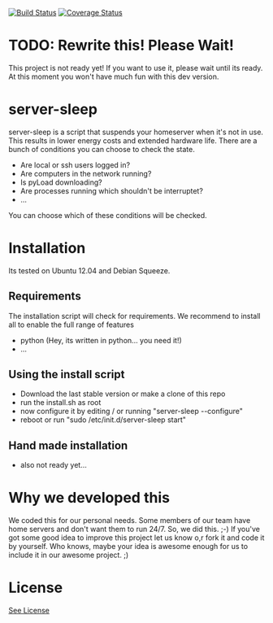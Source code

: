 [![Build Status](https://travis-ci.org/SLCoding/server-sleep.svg?branch=master)](https://travis-ci.org/SLCoding/server-sleep)
[![Coverage Status](https://coveralls.io/repos/github/SLCoding/server-sleep/badge.svg?branch=master)](https://coveralls.io/github/SLCoding/server-sleep)

TODO: Rewrite this!
Please Wait!
============
This project is not ready yet! If you want to use it, please wait until its ready. At this moment you won't have much fun with this dev version.

server-sleep
============
server-sleep is a script that suspends your homeserver when it's not in use. This results in lower energy costs and extended hardware life.
There are a bunch of conditions you can choose to check the state.
-	Are local or ssh users logged in?
-	Are computers in the network running?
-	Is pyLoad downloading?
-	Are processes running which shouldn't be interruptet?
- 	...

You can choose which of these conditions will be checked.

Installation
============
Its tested on Ubuntu 12.04 and Debian Squeeze.

Requirements
------------
The installation script will check for requirements. We recommend to install all to enable the full range of features
-	python	(Hey, its written in python… you need it!)
-	...

Using the install script
------------------------
-	Download the last stable version or make a clone of this repo
-	run the install.sh as root
-	now configure it by editing / or running "server-sleep --configure"
-	reboot or run "sudo /etc/init.d/server-sleep start"

Hand made installation
----------------------
-	also not ready yet...

Why we developed this
=====================
We coded this for our personal needs. Some members of our team have home servers and don't want them to run 24/7. So, we did this. ;-)
If you've got some good idea to improve this project let us know o,r fork it and code it by yourself. Who knows, maybe your idea is awesome enough for us to include it in our awesome project. ;)

License
=======
[See License](LICENSE)